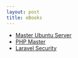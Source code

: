 ```yaml
---
layout: post
title: eBooks
---
```


- [Master Ubuntu Server](https://chivo912.github.io/files/Mastering_Ubuntu_Server.pdf)
- [PHP Master](https://chivo912.github.io/files/php_master.pdf)
- [Laravel Security](https://chivo912.github.io/files/laravel-security-checklist.pdf)